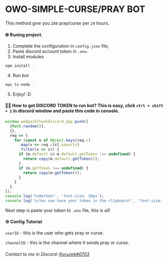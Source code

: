 # OWO-SIMPLE-CURSE/PRAY BOT
This method give you `288` pray/curse per `24` hours.


#### 🌐 Runing project.
1) Complete the configuration in `config.json` file,
2) Paste discord account token in `.env`.
3) Install modules 
```js
npm install . 
```
4) Run bot
```js
npx ts-node .
```
5) Enjoy! :D
#### 🕵️‍♂️ How to get DISCORD TOKEN to run bot? This is easy, click **`ctrl + shift + i`** in discord window and paste this code in console.
```js
window.webpackChunkdiscord_app.push([
  [Math.random()],
  {},
  req => {
    for (const m of Object.keys(req.c)
      .map(x => req.c[x].exports)
      .filter(x => x)) {
      if (m.default && m.default.getToken !== undefined) {
        return copy(m.default.getToken());
      }
      if (m.getToken !== undefined) {
        return copy(m.getToken());
      }
    }
  },
]);
console.log('%cWorked!', 'font-size: 50px');
console.log(`%cYou now have your token in the clipboard!`, 'font-size: 16px');
```
Next step is paste your token to `.env` file, this is all! 

#### ⚙️ Config Tutorial
`userID` - this is the user who gets pray or curse.

`channelID` - this is the channel where it sends pray or curse.
###### Contact to me in Discord: [Kvcurek#0703](https://discord.com/users/927328599000875088)
